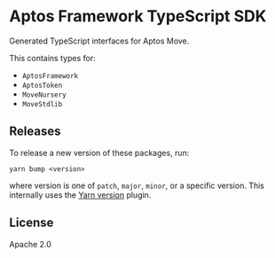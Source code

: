 # Aptos Framework TypeScript SDK

Generated TypeScript interfaces for Aptos Move.

This contains types for:

- `AptosFramework`
- `AptosToken`
- `MoveNursery`
- `MoveStdlib`

## Releases

To release a new version of these packages, run:

```
yarn bump <version>
```

where version is one of `patch`, `major`, `minor`, or a specific version. This internally uses the [Yarn version](https://github.com/yarnpkg/berry/tree/master/packages/plugin-version) plugin.

## License

Apache 2.0
